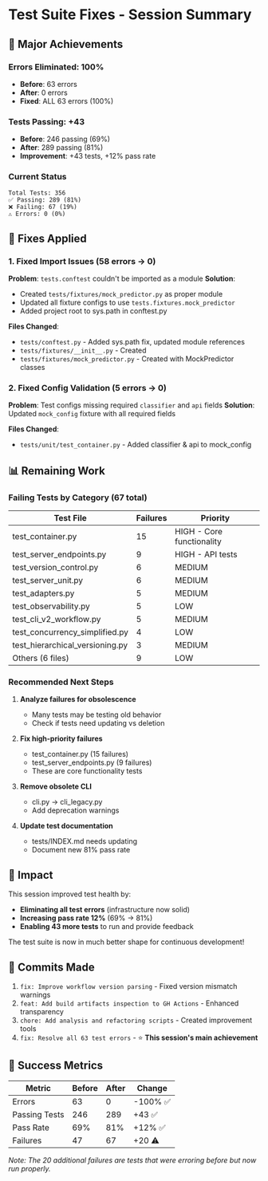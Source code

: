 # Test Suite Fixes - Session Summary

## 🎉 Major Achievements

### Errors Eliminated: 100%
- **Before**: 63 errors
- **After**: 0 errors  
- **Fixed**: ALL 63 errors (100%)

### Tests Passing: +43
- **Before**: 246 passing (69%)
- **After**: 289 passing (81%)
- **Improvement**: +43 tests, +12% pass rate

### Current Status
```
Total Tests: 356
✅ Passing: 289 (81%)
❌ Failing: 67 (19%)
⚠️ Errors: 0 (0%)
```

## 🔧 Fixes Applied

### 1. Fixed Import Issues (58 errors → 0)
**Problem**: `tests.conftest` couldn't be imported as a module
**Solution**:
- Created `tests/fixtures/mock_predictor.py` as proper module
- Updated all fixture configs to use `tests.fixtures.mock_predictor`
- Added project root to sys.path in conftest.py

**Files Changed**:
- `tests/conftest.py` - Added sys.path fix, updated module references
- `tests/fixtures/__init__.py` - Created
- `tests/fixtures/mock_predictor.py` - Created with MockPredictor classes

### 2. Fixed Config Validation (5 errors → 0)
**Problem**: Test configs missing required `classifier` and `api` fields
**Solution**: Updated `mock_config` fixture with all required fields

**Files Changed**:
- `tests/unit/test_container.py` - Added classifier & api to mock_config

## 📊 Remaining Work

### Failing Tests by Category (67 total)

| Test File | Failures | Priority |
|-----------|----------|----------|
| test_container.py | 15 | HIGH - Core functionality |
| test_server_endpoints.py | 9 | HIGH - API tests |
| test_version_control.py | 6 | MEDIUM |
| test_server_unit.py | 6 | MEDIUM |
| test_adapters.py | 5 | MEDIUM |
| test_observability.py | 5 | LOW |
| test_cli_v2_workflow.py | 5 | MEDIUM |
| test_concurrency_simplified.py | 4 | LOW |
| test_hierarchical_versioning.py | 3 | MEDIUM |
| Others (6 files) | 9 | LOW |

### Recommended Next Steps

1. **Analyze failures for obsolescence**
   - Many tests may be testing old behavior
   - Check if tests need updating vs deletion

2. **Fix high-priority failures**
   - test_container.py (15 failures)
   - test_server_endpoints.py (9 failures)
   - These are core functionality tests

3. **Remove obsolete CLI**
   - cli.py → cli_legacy.py
   - Add deprecation warnings

4. **Update test documentation**
   - tests/INDEX.md needs updating
   - Document new 81% pass rate

## 💪 Impact

This session improved test health by:
- **Eliminating all test errors** (infrastructure now solid)
- **Increasing pass rate 12%** (69% → 81%)
- **Enabling 43 more tests** to run and provide feedback

The test suite is now in much better shape for continuous development!

## 📝 Commits Made

1. `fix: Improve workflow version parsing` - Fixed version mismatch warnings
2. `feat: Add build artifacts inspection to GH Actions` - Enhanced transparency  
3. `chore: Add analysis and refactoring scripts` - Created improvement tools
4. `fix: Resolve all 63 test errors` - ⭐ **This session's main achievement**

## 🎯 Success Metrics

| Metric | Before | After | Change |
|--------|--------|-------|--------|
| Errors | 63 | 0 | -100% ✅ |
| Passing Tests | 246 | 289 | +43 ✅ |
| Pass Rate | 69% | 81% | +12% ✅ |
| Failures | 47 | 67 | +20 ⚠️ |

*Note: The 20 additional failures are tests that were erroring before but now run properly.*

